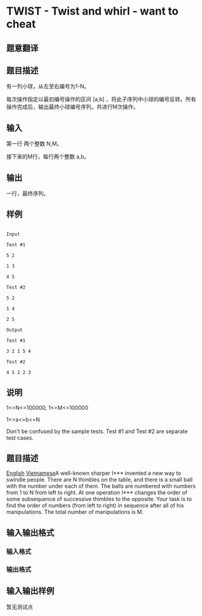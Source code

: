 # TWIST - Twist and whirl - want to cheat 

## 题意翻译

## 题目描述

有一列小球，从左至右编号为1-N。

每次操作指定以最初编号操作的区间 [a,b] ，将此子序列中小球的编号反转。所有操作完成后，输出最终小球编号序列。共进行M次操作。

## 输入

第一行 两个整数 N,M。

接下来的M行，每行两个整数 a,b。

## 输出

一行，最终序列。

## 样例

```

Input

Test #1

5 2

1 3

4 5

Test #2

5 2

1 4

2 5

Output

Test #1

3 2 1 5 4

Test #2

4 5 1 2 3

```

## 说明

1<=N<=100000, 1<=M<=100000

1<=a<=b<=N

Don't be confused by the sample tests. Test #1 and Test #2 are separate test cases. 

## 题目描述

 [English](/problems/TWIST/en/) [Vietnamese](/problems/TWIST/vn/)A well-known sharper I\*\*\* invented a new way to swindle people. There are N thimbles on the table, and there is a small ball with the number under each of them. The balls are numbered with numbers from 1 to N from left to right. At one operation I\*\*\* changes the order of some subsequence of successive thimbles to the opposite. Your task is to find the order of numbers (from left to right) in sequence after all of his manipulations. The total number of manipulations is M.

## 输入输出格式

### 输入格式

### 输出格式

## 输入输出样例

暂无测试点

